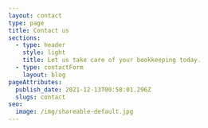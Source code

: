 ```yaml
---
layout: contact
type: page
title: Contact us
sections:
  - type: header
    style: light
    title: Let us take care of your bookkeeping today.
  - type: contactForm
    layout: blog
pageAttributes:
  publish_date: 2021-12-13T00:58:01.296Z
  slugs: contact
seo:
  image: /img/shareable-default.jpg
---
```

